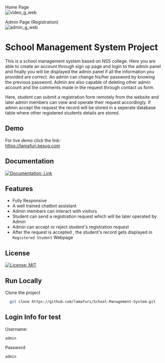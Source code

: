 Home Page<br>
![video_g_web](https://github.com/user-attachments/assets/db129de5-d776-4884-89de-626de784a6c5)

Admin Page (Registration)<br>
![admin_g_web](https://github.com/user-attachments/assets/58e43eb2-007a-4562-91a1-098e3311eff5)

# School Management System Project

This is a school management system based on NSS college. Here you are able to create an account through sign up page and login to the admin panel and finally you will be displayed the admin panel if all the information you provided are correct.
An admin can change his/her password by knowing the previous password.
Admin are also capable of deleting other admin account and the comments made in the request through contact us form.

Here, student can submit a registration form remotely from the website and later admin members can view and operate their request accordingly. If admin accept the request the record will be stored in a seperate database table where other registered students details are stored.

## Demo
For live demo click the link:<br>
https://lamafuri.kesug.com

## Documentation

[![Documentation: Link](https://img.shields.io/badge/Documenatain-Link-Green.svg)](https://drive.google.com/file/d/1GhrMOlF31PMIMgCYhN1eUgnusGdOWoVz/view?usp=drive_link/)

## Features

- Fully Responsive
- A well trained chatbot assistant
- Admin members can interact with visitors
- Student can send a registration request which will be later operated by Admin
- Admin can accept or reject student's registration request
- After the request is accepted , the student's record gets displayed in `Registered Student` Webpage




## License

[![License: MIT](https://img.shields.io/badge/License-MIT-yellow.svg)](https://choosealicense.com/licenses/mit/)

## Run Locally

Clone the project

```bash
  git clone https://github.com/lamafuri/School-Management-System.git
```


## Login Info for test
Username:
```
admin
```
Password
```
admin
```
